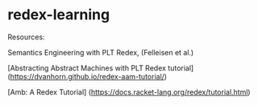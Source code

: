 # redex-learning

Resources: 

Semantics Engineering with PLT Redex, (Felleisen et al.)

[Abstracting Abstract Machines with PLT Redex tutorial] (https://dvanhorn.github.io/redex-aam-tutorial/) 

[Amb: A Redex Tutorial] (https://docs.racket-lang.org/redex/tutorial.html) 
